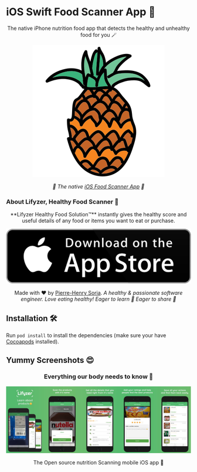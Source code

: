 # iOS Swift Food Scanner App 🍍

<div align="center" markdown="1">
The native iPhone nutrition food app that detects the healthy and unhealthy food for you 🪄

![Healthy Food, Healthy Pineapple](extras/assets/pineapple-healthy-food.svg)

_🍎 The native [iOS Food Scanner App](https://apps.apple.com/app/longer-life-lifyzer-food-scan/id1466196809) 🥕_

</div>

### About Lifyzer, Healthy Food Scanner 🍳

<div align="center" markdown="1">
**Lifyzer Healthy Food Solution™** instantly gives the healthy score and useful details of any food or items you want to eat or purchase.

[![Get Lifyzer, Healthy Food on the Apple App Store](extras/assets/app-store-badge.svg)](https://apps.apple.com/app/longer-life-lifyzer-food-scan/id1466196809 'Get iOS Lifyzer on App Store')

Made with ❤️ by [Pierre-Henry Soria](https://pierrehenry.be). _A healthy &amp; passionate software engineer. Love eating healthy! Eager to learn 🍏 Eager to share 🍅_

</div>

## Installation 🛠

Run `pod install` to install the dependencies (make sure your have [Cocoapods](https://guides.cocoapods.org/using/getting-started.html#installation) installed).

## Yummy Screenshots 😍

<div align="center" markdown="1">

### Everything our body needs to know 🥝

![Open source nutrition scanning mobile iOS app](extras/assets/lifyzer-iphone-food-nutrition-app.jpg)

The Open source nutrition Scanning mobile iOS app 🍍

</div>
